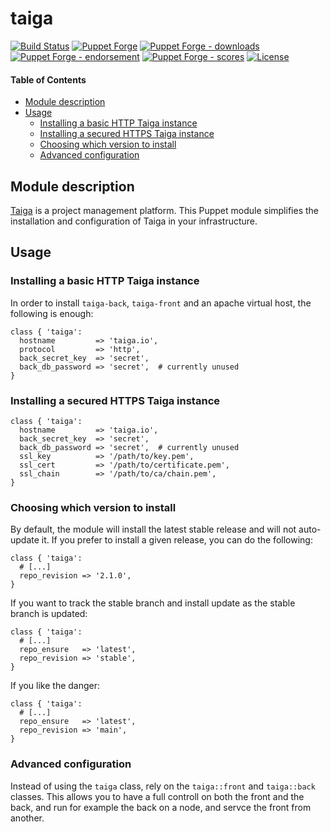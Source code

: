 # taiga

<!-- header GFM -->
[![Build Status](https://img.shields.io/github/actions/workflow/status/opus-codium/puppet-taiga/release.yml)](https://github.com/opus-codium/puppet-taiga/releases)
[![Puppet Forge](https://img.shields.io/puppetforge/v/opuscodium/taiga.svg)](https://forge.puppetlabs.com/opuscodium/taiga)
[![Puppet Forge - downloads](https://img.shields.io/puppetforge/dt/opuscodium/taiga.svg)](https://forge.puppetlabs.com/opuscodium/taiga)
[![Puppet Forge - endorsement](https://img.shields.io/puppetforge/e/opuscodium/taiga.svg)](https://forge.puppetlabs.com/opuscodium/taiga)
[![Puppet Forge - scores](https://img.shields.io/puppetforge/f/opuscodium/taiga.svg)](https://forge.puppetlabs.com/opuscodium/taiga)
[![License](https://img.shields.io/github/license/opus-codium/puppet-taiga.svg)](https://github.com/voxpupuli/opuscodium-taiga/blob/master/LICENSE.md)
<!-- header -->

#### Table of Contents

<!-- vim-markdown-toc GFM -->

* [Module description](#module-description)
* [Usage](#usage)
  * [Installing a basic HTTP Taiga instance](#installing-a-basic-http-taiga-instance)
  * [Installing a secured HTTPS Taiga instance](#installing-a-secured-https-taiga-instance)
  * [Choosing which version to install](#choosing-which-version-to-install)
  * [Advanced configuration](#advanced-configuration)

<!-- vim-markdown-toc -->

## Module description

[Taiga](https://taiga.io/) is a project management platform.
This Puppet module simplifies the installation and configuration of Taiga in your infrastructure.

## Usage

### Installing a basic HTTP Taiga instance

In order to install `taiga-back`, `taiga-front` and an apache virtual host, the following is enough:

```puppet
class { 'taiga':
  hostname         => 'taiga.io',
  protocol         => 'http',
  back_secret_key  => 'secret',
  back_db_password => 'secret',  # currently unused
}
```

### Installing a secured HTTPS Taiga instance

```puppet
class { 'taiga':
  hostname         => 'taiga.io',
  back_secret_key  => 'secret',
  back_db_password => 'secret',  # currently unused
  ssl_key          => '/path/to/key.pem',
  ssl_cert         => '/path/to/certificate.pem',
  ssl_chain        => '/path/to/ca/chain.pem',
}
```

### Choosing which version to install

By default, the module will install the latest stable release and will not auto-update it.  If you prefer to install a given release, you can do the following:

```puppet
class { 'taiga':
  # [...]
  repo_revision => '2.1.0',
}
```

If you want to track the stable branch and install update as the stable branch is updated:

```puppet
class { 'taiga':
  # [...]
  repo_ensure   => 'latest',
  repo_revision => 'stable',
}
```

If you like the danger:

```puppet
class { 'taiga':
  # [...]
  repo_ensure   => 'latest',
  repo_revision => 'main',
}
```

### Advanced configuration

Instead of using the `taiga` class, rely on the `taiga::front` and `taiga::back` classes.  This allows you to have a full controll on both the front and the back, and run for example the back on a node, and servce the front from another.

